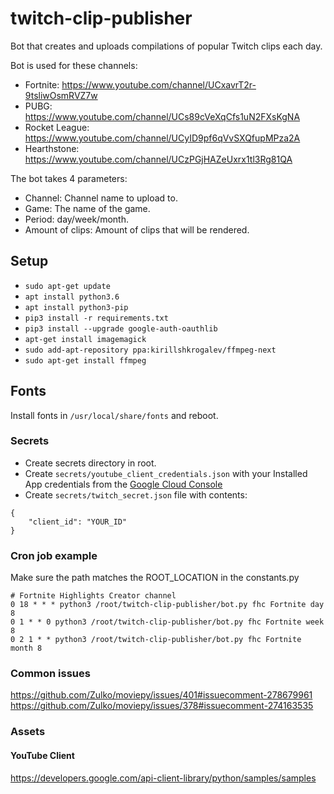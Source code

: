 # twitch-clip-publisher
Bot that creates and uploads compilations of popular Twitch clips each day.

Bot is used for these channels: 
- Fortnite: https://www.youtube.com/channel/UCxavrT2r-9tsliwOsmRVZ7w
- PUBG: https://www.youtube.com/channel/UCs89cVeXqCfs1uN2FXsKgNA
- Rocket League: https://www.youtube.com/channel/UCyID9pf6qVvSXQfupMPza2A
- Hearthstone: https://www.youtube.com/channel/UCzPGjHAZeUxrx1tl3Rg81QA

The bot takes 4 parameters:
- Channel: Channel name to upload to.
- Game: The name of the game.
- Period: day/week/month.
- Amount of clips: Amount of clips that will be rendered. 

## Setup

- ```sudo apt-get update```
- ```apt install python3.6```
- ```apt install python3-pip```
- ```pip3 install -r requirements.txt```
- ```pip3 install --upgrade google-auth-oauthlib```
- ```apt-get install imagemagick```
- ```sudo add-apt-repository ppa:kirillshkrogalev/ffmpeg-next```
- ```sudo apt-get install ffmpeg```

## Fonts
Install fonts in `/usr/local/share/fonts` and reboot.

### Secrets

- Create secrets directory in root.
- Create `secrets/youtube_client_credentials.json` with your Installed App credentials from the [Google Cloud Console](https://console.cloud.google.com/apis/credentials)
- Create `secrets/twitch_secret.json` file with contents:
```
{
    "client_id": "YOUR_ID"
}
``` 

### Cron job example
Make sure the path matches the ROOT_LOCATION in the constants.py
```
# Fortnite Highlights Creator channel
0 18 * * * python3 /root/twitch-clip-publisher/bot.py fhc Fortnite day 8
0 1 * * 0 python3 /root/twitch-clip-publisher/bot.py fhc Fortnite week 8
0 2 1 * * python3 /root/twitch-clip-publisher/bot.py fhc Fortnite month 8
```

### Common issues
https://github.com/Zulko/moviepy/issues/401#issuecomment-278679961
https://github.com/Zulko/moviepy/issues/378#issuecomment-274163535

### Assets
#### YouTube Client
https://developers.google.com/api-client-library/python/samples/samples